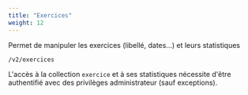 ```yaml
---
title: "Exercices"
weight: 12
---
```


Permet de manipuler les exercices (libellé, dates...) et leurs statistiques

`/v2/exercices`

<!--more-->

<aside class="warning">
L'accès à la collection <code>exercice</code> et à ses statistiques nécessite d'être authentifié avec des privilèges administrateur (sauf exceptions).
</aside>